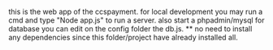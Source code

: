this is the web app of the ccspayment. for local development you may run a cmd and type "Node app.js" to run a server. also start a phpadmin/mysql for database you can edit on the config folder the db.js.
** no need to install any dependencies since this folder/project have already installed all.

